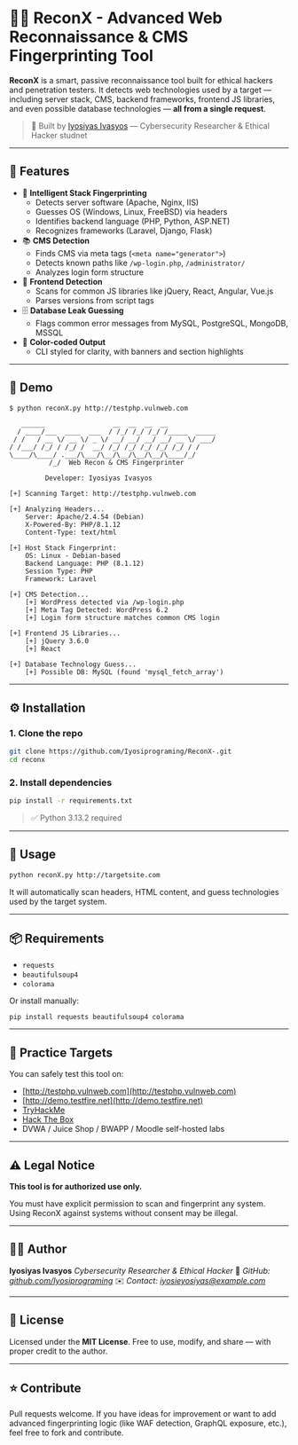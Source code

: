 
# 🕵️‍♂️ ReconX - Advanced Web Reconnaissance & CMS Fingerprinting Tool

**ReconX** is a smart, passive reconnaissance tool built for ethical hackers and penetration testers. It detects web technologies used by a target — including server stack, CMS, backend frameworks, frontend JS libraries, and even possible database technologies — **all from a single request**.

> 🔧 Built by [Iyosiyas Ivasyos](#) — Cybersecurity Researcher & Ethical Hacker studnet

---

## 🚀 Features

- 🧠 **Intelligent Stack Fingerprinting**
  - Detects server software (Apache, Nginx, IIS)
  - Guesses OS (Windows, Linux, FreeBSD) via headers
  - Identifies backend language (PHP, Python, ASP.NET)
  - Recognizes frameworks (Laravel, Django, Flask)
- 📚 **CMS Detection**
  - Finds CMS via meta tags (`<meta name="generator">`)
  - Detects known paths like `/wp-login.php`, `/administrator/`
  - Analyzes login form structure
- 🎯 **Frontend Detection**
  - Scans for common JS libraries like jQuery, React, Angular, Vue.js
  - Parses versions from script tags
- 🗄️ **Database Leak Guessing**
  - Flags common error messages from MySQL, PostgreSQL, MongoDB, MSSQL
- 🎨 **Color-coded Output**
  - CLI styled for clarity, with banners and section highlights

---

## 📸 Demo

```bash
$ python reconX.py http://testphp.vulnweb.com
````

```
   ______                 __  __  __  __            
  / ____/___  ____  ___  / /_/ /_/ /_/ /_____  _____
 / /   / __ \/ __ \/ _ \/ __/ __/ __/ __/ __ \/ ___/
/ /___/ /_/ / /_/ /  __/ /_/ /_/ /_/ /_/ /_/ / /    
\____/\____/ .___/\___/\__/\__/\__/\__/\____/_/     
          /_/  Web Recon & CMS Fingerprinter      

         Developer: Iyosiyas Ivasyos

[+] Scanning Target: http://testphp.vulnweb.com

[+] Analyzing Headers...
    Server: Apache/2.4.54 (Debian)
    X-Powered-By: PHP/8.1.12
    Content-Type: text/html

[+] Host Stack Fingerprint:
    OS: Linux - Debian-based
    Backend Language: PHP (8.1.12)
    Session Type: PHP
    Framework: Laravel

[+] CMS Detection...
    [+] WordPress detected via /wp-login.php
    [+] Meta Tag Detected: WordPress 6.2
    [+] Login form structure matches common CMS login

[+] Frontend JS Libraries...
    [+] jQuery 3.6.0
    [+] React

[+] Database Technology Guess...
    [+] Possible DB: MySQL (found 'mysql_fetch_array')
```

---

## ⚙️ Installation

### 1. Clone the repo

```bash
git clone https://github.com/Iyosiprograming/ReconX-.git
cd reconx
```

### 2. Install dependencies

```bash
pip install -r requirements.txt
```

> ✅ Python 3.13.2 required

---

## 🧪 Usage

```bash
python reconX.py http://targetsite.com
```

It will automatically scan headers, HTML content, and guess technologies used by the target system.

---

## 📦 Requirements

* `requests`
* `beautifulsoup4`
* `colorama`

Or install manually:

```bash
pip install requests beautifulsoup4 colorama
```

---

## 🎯 Practice Targets

You can safely test this tool on:

* [http://testphp.vulnweb.com](http://testphp.vulnweb.com)
* [http://demo.testfire.net](http://demo.testfire.net)
* [TryHackMe](https://tryhackme.com/)
* [Hack The Box](https://hackthebox.com/)
* DVWA / Juice Shop / BWAPP / Moodle self-hosted labs

---

## ⚠️ Legal Notice

**This tool is for authorized use only.**

You must have explicit permission to scan and fingerprint any system.
Using ReconX against systems without consent may be illegal.

---

## 👨‍💻 Author

**Iyosiyas Ivasyos**
*Cybersecurity Researcher & Ethical Hacker*
🔗 *GitHub: [github.com/Iyosiprograming](https://github.com/iyosiprograming)*
✉️ *Contact: [iyosieyosiyas@example.com](mailto:iyosieyosiyas@gmail.com)*

---

## 📃 License

Licensed under the **MIT License**.
Free to use, modify, and share — with proper credit to the author.

---

## ⭐️ Contribute

Pull requests welcome. If you have ideas for improvement or want to add advanced fingerprinting logic (like WAF detection, GraphQL exposure, etc.), feel free to fork and contribute.

```


